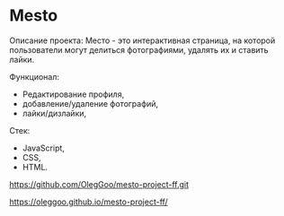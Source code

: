 # Mesto
Описание проекта: Место - это интерактивная страница, на которой пользователи могут делиться фотографиями, удалять их и ставить лайки.

Функционал:
- Редактирование профиля,
- добавление/удаление фотографий,
- лайки/дизлайки,

Стек:
- JavaScript, 
- CSS,
- HTML.


https://github.com/OlegGoo/mesto-project-ff.git

https://oleggoo.github.io/mesto-project-ff/
